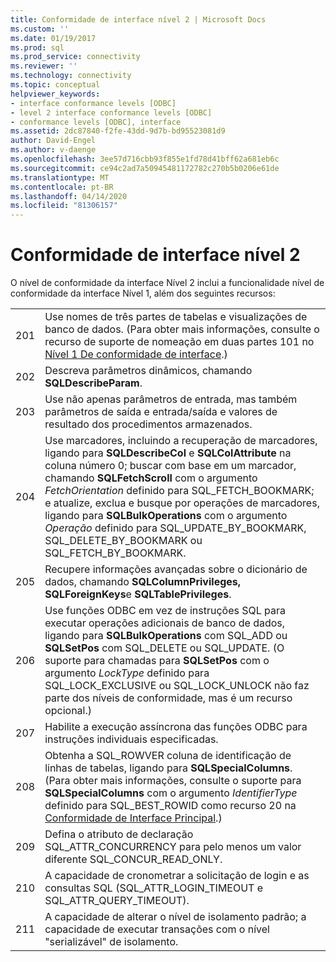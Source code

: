 ```yaml
---
title: Conformidade de interface nível 2 | Microsoft Docs
ms.custom: ''
ms.date: 01/19/2017
ms.prod: sql
ms.prod_service: connectivity
ms.reviewer: ''
ms.technology: connectivity
ms.topic: conceptual
helpviewer_keywords:
- interface conformance levels [ODBC]
- level 2 interface conformance levels [ODBC]
- conformance levels [ODBC], interface
ms.assetid: 2dc87840-f2fe-43dd-9d7b-bd95523081d9
author: David-Engel
ms.author: v-daenge
ms.openlocfilehash: 3ee57d716cbb93f855e1fd78d41bff62a681eb6c
ms.sourcegitcommit: ce94c2ad7a50945481172782c270b5b0206e61de
ms.translationtype: MT
ms.contentlocale: pt-BR
ms.lasthandoff: 04/14/2020
ms.locfileid: "81306157"
---
```

# <a name="level-2-interface-conformance"></a>Conformidade de interface nível 2
O nível de conformidade da interface Nível 2 inclui a funcionalidade nível de conformidade da interface Nível 1, além dos seguintes recursos:  
  
|||  
|-|-|  
|201|Use nomes de três partes de tabelas e visualizações de banco de dados. (Para obter mais informações, consulte o recurso de suporte de nomeação em duas partes 101 no [Nível 1 De conformidade de interface](../../../odbc/reference/develop-app/level-1-interface-conformance.md).)|  
|202|Descreva parâmetros dinâmicos, chamando **SQLDescribeParam**.|  
|203|Use não apenas parâmetros de entrada, mas também parâmetros de saída e entrada/saída e valores de resultado dos procedimentos armazenados.|  
|204|Use marcadores, incluindo a recuperação de marcadores, ligando para **SQLDescribeCol** e **SQLColAttribute** na coluna número 0; buscar com base em um marcador, chamando **SQLFetchScroll** com o argumento *FetchOrientation* definido para SQL_FETCH_BOOKMARK; e atualize, exclua e busque por operações de marcadores, ligando para **SQLBulkOperations** com o argumento *Operação* definido para SQL_UPDATE_BY_BOOKMARK, SQL_DELETE_BY_BOOKMARK ou SQL_FETCH_BY_BOOKMARK.|  
|205|Recupere informações avançadas sobre o dicionário de dados, chamando **SQLColumnPrivileges,** **SQLForeignKeys**e **SQLTablePrivileges**.|  
|206|Use funções ODBC em vez de instruções SQL para executar operações adicionais de banco de dados, ligando para **SQLBulkOperations** com SQL_ADD ou **SQLSetPos** com SQL_DELETE ou SQL_UPDATE. (O suporte para chamadas para **SQLSetPos** com o argumento *LockType* definido para SQL_LOCK_EXCLUSIVE ou SQL_LOCK_UNLOCK não faz parte dos níveis de conformidade, mas é um recurso opcional.)|  
|207|Habilite a execução assíncrona das funções ODBC para instruções individuais especificadas.|  
|208|Obtenha a SQL_ROWVER coluna de identificação de linhas de tabelas, ligando para **SQLSpecialColumns**. (Para obter mais informações, consulte o suporte para **SQLSpecialColumns** com o argumento *IdentifierType* definido para SQL_BEST_ROWID como recurso 20 na [Conformidade de Interface Principal](../../../odbc/reference/develop-app/core-interface-conformance.md).)|  
|209|Defina o atributo de declaração SQL_ATTR_CONCURRENCY para pelo menos um valor diferente SQL_CONCUR_READ_ONLY.|  
|210|A capacidade de cronometrar a solicitação de login e as consultas SQL (SQL_ATTR_LOGIN_TIMEOUT e SQL_ATTR_QUERY_TIMEOUT).|  
|211|A capacidade de alterar o nível de isolamento padrão; a capacidade de executar transações com o nível "serializável" de isolamento.|
